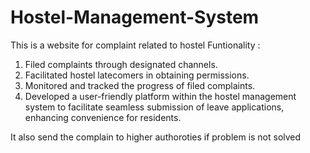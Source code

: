 # Hostel-Management-System

This is a website for complaint related to hostel
Funtionality : 
1. Filed complaints through designated channels.
2. Facilitated hostel latecomers in obtaining permissions.
3. Monitored and tracked the progress of filed complaints.
4. Developed a user-friendly platform within the hostel management system to facilitate seamless submission of leave applications, enhancing convenience for residents.

It also send the complain to higher authoroties if problem is not solved
